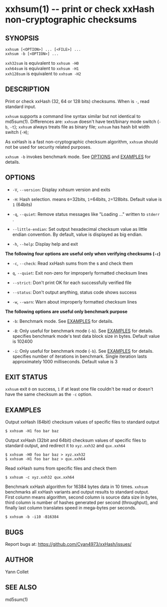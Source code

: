 xxhsum(1) -- print or check xxHash non-cryptographic checksums
==============================================================

SYNOPSIS
--------

`xxhsum [<OPTION>] ... [<FILE>] ...`  
`xxhsum -b [<OPTION>] ...`

`xxh32sum` is equivalent to `xxhsum -H0`  
`xxh64sum` is equivalent to `xxhsum -H1`  
`xxh128sum` is equivalent to `xxhsum -H2`


DESCRIPTION
-----------

Print or check xxHash (32, 64 or 128 bits) checksums.  When <FILE> is `-`, read
standard input.

`xxhsum` supports a command line syntax similar but not identical to
md5sum(1).  Differences are:
`xxhsum` doesn't have text/binary mode switch (`-b`, `-t`);
`xxhsum` always treats file as binary file;
`xxhsum` has hash bit width switch (`-H`);

As xxHash is a fast non-cryptographic checksum algorithm,
`xxhsum` should not be used for security related purposes.

`xxhsum -b` invokes benchmark mode. See [OPTIONS](#OPTIONS) and [EXAMPLES](#EXAMPLES) for details.

OPTIONS
-------

* `-V`, `--version`:
  Display xxhsum version and exits

* `-H`<HASHTYPE>:
  Hash selection.  <HASHTYPE> means `0`=32bits, `1`=64bits, `2`=128bits.
  Default value is `1` (64bits)

* `-q`, `--quiet`:
  Remove status messages like "Loading ..." written to `stderr` .

* `--little-endian`:
  Set output hexadecimal checksum value as little endian convention.
  By default, value is displayed as big endian.

* `-h`, `--help`:
  Display help and exit

**The following four options are useful only when verifying checksums (`-c`)**

* `-c`, `--check`:
  Read xxHash sums from the <FILE>s and check them

* `q`, `--quiet`:
  Exit non-zero for improperly formatted checksum lines

* `--strict`:
  Don't print OK for each successfully verified file

* `--status`:
  Don't output anything, status code shows success

* `-w`, `--warn`:
  Warn about improperly formatted checksum lines

**The following options are useful only benchmark purpose**

* `-b`:
  Benchmark mode.  See [EXAMPLES](#EXAMPLES) for details.

* `-B`<BLOCKSIZE>:
  Only useful for benchmark mode (`-b`). See [EXAMPLES](#EXAMPLES) for details.
  <BLOCKSIZE> specifies benchmark mode's test data block size in bytes.
  Default value is 102400

* `-i`<ITERATIONS>:
  Only useful for benchmark mode (`-b`). See [EXAMPLES](#EXAMPLES) for details.
  <ITERATIONS> specifies number of iterations in benchmark. Single iteration
  lasts approximately 1000 milliseconds. Default value is 3

EXIT STATUS
-----------

`xxhsum` exit `0` on success, `1` if at least one file couldn't be read or
doesn't have the same checksum as the `-c` option.

EXAMPLES
--------

Output xxHash (64bit) checksum values of specific files to standard output

    $ xxhsum -H1 foo bar baz

Output xxHash (32bit and 64bit) checksum values of specific files to standard
output, and redirect it to `xyz.xxh32` and `qux.xxh64`

    $ xxhsum -H0 foo bar baz > xyz.xxh32
    $ xxhsum -H1 foo bar baz > qux.xxh64

Read xxHash sums from specific files and check them

    $ xxhsum -c xyz.xxh32 qux.xxh64

Benchmark xxHash algorithm for 16384 bytes data in 10 times. `xxhsum`
benchmarks all xxHash variants and output results to standard output.  
First column means algorithm, second column is source data size in bytes,
third column is number of hashes generated per second (throughput),
and finally last column translates speed in mega-bytes per seconds.

    $ xxhsum -b -i10 -B16384

BUGS
----

Report bugs at: https://github.com/Cyan4973/xxHash/issues/

AUTHOR
------

Yann Collet

SEE ALSO
--------

md5sum(1)
